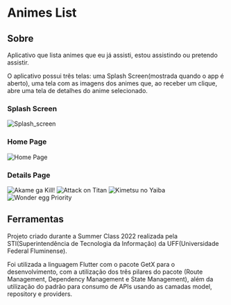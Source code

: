 # Animes List

## Sobre

Aplicativo que lista animes que eu já assisti, estou assistindo ou pretendo assistir.

O aplicativo possui três telas: uma Splash Screen(mostrada quando o app é aberto), uma tela com as imagens dos animes que, ao receber um clique, abre uma tela de detalhes do anime selecionado.

### Splash Screen

![Splash_screen](https://user-images.githubusercontent.com/56845163/157879407-0715ab94-502b-4fe6-be1c-a7a7179d8039.gif)

### Home Page

![Home Page](https://user-images.githubusercontent.com/56845163/157879583-d8a06374-b9a4-4d9a-8f64-4756cd7bb6d1.gif)

### Details Page

![Akame ga Kill!](https://user-images.githubusercontent.com/56845163/157881656-4749a9a7-4858-4c98-98c5-ac19f5b95264.gif)
![Attack on Titan](https://user-images.githubusercontent.com/56845163/157881977-10a1bd56-8697-4c67-907c-d83d13b5c4d2.gif)
![Kimetsu no Yaiba](https://user-images.githubusercontent.com/56845163/157881699-1b916947-534c-4c01-9dea-d40c9d6beb49.gif)
![Wonder egg Priority](https://user-images.githubusercontent.com/56845163/157881725-910e1d16-938e-4f93-8b20-9a4bea6a54b1.gif)

## Ferramentas

Projeto criado durante a Summer Class 2022 realizada pela STI(Superintendência de Tecnologia da Informação) da UFF(Universidade Federal Fluminense).

Foi utilizada a linguagem Flutter com o pacote GetX para o desenvolvimento, com a utilização dos três pilares do pacote (Route Management, Dependency Management e State Management), além da utilização do padrão para consumo de APIs usando as camadas model, repository e providers.
